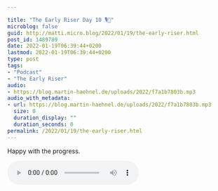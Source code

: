 ```yaml
---

title: "The Early Riser Day 10 🎙🌅"
microblog: false
guid: http://matti.micro.blog/2022/01/19/the-early-riser.html
post_id: 1489789
date: 2022-01-19T06:39:44+0200
lastmod: 2022-01-19T06:39:44+0200
type: post
tags:
- "Podcast"
- "The Early Riser"
audio:
- https://blog.martin-haehnel.de/uploads/2022/f7a1b7803b.mp3
audio_with_metadata:
- url: https://blog.martin-haehnel.de/uploads/2022/f7a1b7803b.mp3
  size: 0
  duration_display: ""
  duration_seconds: 0
permalink: /2022/01/19/the-early-riser.html
---
```

Happy with the progress.

<audio controls="controls" src="https://blog.martin-haehnel.de/uploads/2022/f7a1b7803b.mp3" preload="metadata" />
